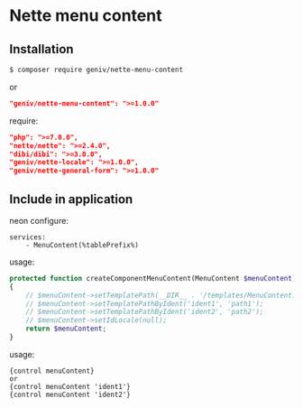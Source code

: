 Nette menu content
==================

Installation
------------
```sh
$ composer require geniv/nette-menu-content
```
or
```json
"geniv/nette-menu-content": ">=1.0.0"
```

require:
```json
"php": ">=7.0.0",
"nette/nette": ">=2.4.0",
"dibi/dibi": ">=3.0.0",
"geniv/nette-locale": ">=1.0.0",
"geniv/nette-general-form": ">=1.0.0"
```

Include in application
----------------------
neon configure:
```neon
services:
    - MenuContent(%tablePrefix%)
```

usage:
```php
protected function createComponentMenuContent(MenuContent $menuContent): MenuContent
{
    // $menuContent->setTemplatePath(__DIR__ . '/templates/MenuContent.latte');
    // $menuContent->setTemplatePathByIdent('ident1', 'path1');
    // $menuContent->setTemplatePathByIdent('ident2', 'path2');
    // $menuContent->setIdLocale(null);
    return $menuContent;
}
```

usage:
```latte
{control menuContent}
or
{control menuContent 'ident1'}
{control menuContent 'ident2'}
```

